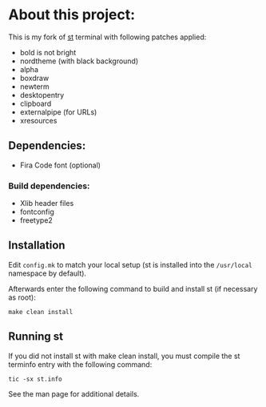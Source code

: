 # About this project:

This is my fork of [st][stterm] terminal with following patches applied:

- bold is not bright
- nordtheme (with black background)
- alpha
- boxdraw
- newterm
- desktopentry
- clipboard
- externalpipe (for URLs)
- xresources

## Dependencies:

- Fira Code font (optional)

### Build dependencies:

- Xlib header files
- fontconfig
- freetype2

## Installation

Edit `config.mk` to match your local setup (st is installed into
the `/usr/local` namespace by default).

Afterwards enter the following command to build and install st (if
necessary as root):

    make clean install

## Running st

If you did not install st with make clean install, you must compile
the st terminfo entry with the following command:

    tic -sx st.info

See the man page for additional details.

[stterm]: https://st.suckless.org
